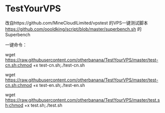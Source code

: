# TestYourVPS


改自https://github.com/MineCloudlLimited/vpstest 的VPS一键测试脚本
https://github.com/oooldking/script/blob/master/superbench.sh 的Superbench

一键命令：

wget https://raw.githubusercontent.com/otherbanana/TestYourVPS/master/test-cn.sh;chmod +x test-cn.sh;./test-cn.sh

wget https://raw.githubusercontent.com/otherbanana/TestYourVPS/master/test-cn.sh;chmod +x test-en.sh;./test-en.sh

wget https://raw.githubusercontent.com/otherbanana/TestYourVPS/master/test.sh;chmod +x test.sh;./test.sh



